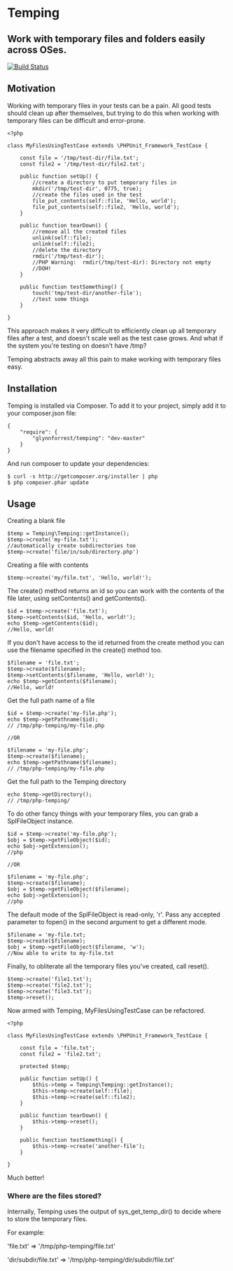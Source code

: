 # Temping
## Work with temporary files and folders easily across OSes.

[![Build Status](https://travis-ci.org/glynnforrest/temping.png)](https://travis-ci.org/glynnforrest/temping)

## Motivation

Working with temporary files in your tests can be a pain. All good
tests should clean up after themselves, but trying to do this when
working with temporary files can be difficult and error-prone.


    <?php

    class MyFilesUsingTestCase extends \PHPUnit_Framework_TestCase {

        const file = '/tmp/test-dir/file.txt';
        const file2 = '/tmp/test-dir/file2.txt';

        public function setUp() {
            //create a directory to put temporary files in
            mkdir('/tmp/test-dir', 0775, true);
            //create the files used in the test
            file_put_contents(self::file, 'Hello, world');
            file_put_contents(self::file2, 'Hello, world');
        }

        public function tearDown() {
            //remove all the created files
            unlink(self::file);
            unlink(self::file2);
            //delete the directory
            rmdir('/tmp/test-dir');
            //PHP Warning:  rmdir(/tmp/test-dir): Directory not empty
            //DOH!
        }

        public function testSomething() {
            touch('tmp/test-dir/another-file');
            //test some things
        }

    }

This approach makes it very difficult to efficiently clean up all
temporary files after a test, and doesn't scale well as the test case
grows. And what if the system you're testing on doesn't have /tmp?

Temping abstracts away all this pain to make working with temporary
files easy.

## Installation

Temping is installed via Composer. To add it to your project, simply add it to your
composer.json file:

	{
		"require": {
			"glynnforrest/temping": "dev-master"
		}
	}

And run composer to update your dependencies:

	$ curl -s http://getcomposer.org/installer | php
	$ php composer.phar update


## Usage

Creating a blank file

    $temp = Temping\Temping::getInstance();
    $temp->create('my-file.txt');
    //automatically create subdirectories too
    $temp->create('file/in/sub/directory.php')

Creating a file with contents

    $temp->create('my/file.txt', 'Hello, world!');

The create() method returns an id so you can work with the contents of
the file later, using setContents() and getContents().

    $id = $temp->create('file.txt');
    $temp->setContents($id, 'Hello, world!');
    echo $temp->getContents($id);
    //Hello, world!

If you don't have access to the id returned from the create method you
can use the filename specified in the create() method too.

    $filename = 'file.txt';
    $temp->create($filename);
    $temp->setContents($filename, 'Hello, world!');
    echo $temp->getContents($filename);
    //Hello, world!

Get the full path name of a file

    $id = $temp->create('my-file.php');
    echo $temp->getPathname($id);
    // /tmp/php-temping/my-file.php

    //OR

    $filename = 'my-file.php';
    $temp->create($filename);
    echo $temp->getPathname($filename);
    // /tmp/php-temping/my-file.php

Get the full path to the Temping directory

    echo $temp->getDirectory();
    // /tmp/php-temping/

To do other fancy things with your temporary files, you can grab a
SplFileObject instance.

    $id = $temp->create('my-file.php');
    $obj = $temp->getFileObject($id);
    echo $obj->getExtension();
    //php

    //OR

    $filename = 'my-file.php';
    $temp->create($filename);
    $obj = $temp->getFileObject($filename);
    echo $obj->getExtension();
    //php

The default mode of the SplFileObject is read-only, 'r'. Pass any
accepted parameter to fopen() in the second argument to get a
different mode.

    $filename = 'my-file.txt;
    $temp->create($filename);
    $obj = $temp->getFileObject($filename, 'w');
    //Now able to write to my-file.txt

Finally, to obliterate all the temporary files you've created, call
reset().

    $temp->create('file1.txt');
    $temp->create('file2.txt');
    $temp->create('file3.txt');
    $temp->reset();

Now armed with Temping, MyFilesUsingTestCase can be refactored.

    <?php

    class MyFilesUsingTestCase extends \PHPUnit_Framework_TestCase {

        const file = 'file.txt';
        const file2 = 'file2.txt';

        protected $temp;

        public function setUp() {
            $this->temp = Temping\Temping::getInstance();
            $this->temp->create(self::file);
            $this->temp->create(self::file2);
        }

        public function tearDown() {
            $this->temp->reset();
        }

        public function testSomething() {
            $this->temp->create('another-file');
        }

    }

Much better!


### Where are the files stored?

Internally, Temping uses the output of sys\_get\_temp_dir() to decide
where to store the temporary files.

For example:

'file.txt' => '/tmp/php-temping/file.txt'

'dir/subdir/file.txt' => '/tmp/php-temping/dir/subdir/file.txt'
